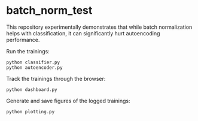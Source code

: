 # batch_norm_test
This repository experimentally demonstrates that while batch normalization helps with classification, it can significantly hurt autoencoding performance.

Run the trainings:

```
python classifier.py
python autoencoder.py
```

Track the trainings through the browser:

`python dashboard.py`

Generate and save figures of the logged trainings:

`python plotting.py`

